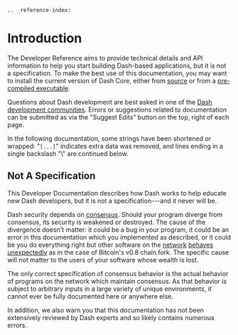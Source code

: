 ```{eval-rst}
.. _reference-index:
```

# Introduction

The Developer Reference aims to provide technical details and API information to help you start building Dash-based applications, but it is not a specification. To make the best use of this documentation, you may want to install the current version of Dash Core, either from [source](https://www.github.com/dashpay/dash) or from a [pre-compiled executable](https://github.com/dashpay/dash/releases/latest).

Questions about Dash development are best asked in one of the [Dash development communities](https://www.dash.org/community/). Errors or suggestions related to documentation can be submitted as via the "Suggest Edits" button on the top, right of each page.

In the following documentation, some strings have been shortened or wrapped: 
"`[...]`" indicates extra data was removed, and lines ending in a single backslash "\\" are continued below.

## Not A Specification

This Developer Documentation describes how Dash works to help educate new Dash developers, but it is not a specification---and it never will be.

Dash security depends on [consensus](../resources/glossary.md#consensus). Should your program diverge from consensus, its security is weakened or destroyed. The cause of the divergence doesn't matter: it could be a bug in your program, it could be an error in this documentation which you implemented as described, or it could be you do everything right but other software on the [network](../resources/glossary.md#network) [behaves unexpectedly](https://bitcoin.org/en/alert/2013-03-11-chain-fork) as in the case of Bitcoin's v0.8 chain fork. The specific cause will not matter to the users of your software whose wealth is lost.

The only correct specification of consensus behavior is the actual behavior of programs on the network which maintain consensus. As that behavior is subject to arbitrary inputs in a large variety of unique environments, it cannot ever be fully documented here or anywhere else.

In addition, we also warn you that this documentation has not been extensively reviewed by Dash experts and so likely contains numerous errors.
